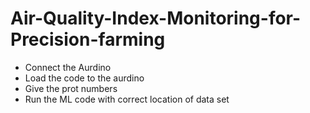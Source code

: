 # Air-Quality-Index-Monitoring-for-Precision-farming
- Connect the Aurdino
- Load the code to the aurdino
- Give the prot numbers
- Run the ML code with correct location of data set
  
